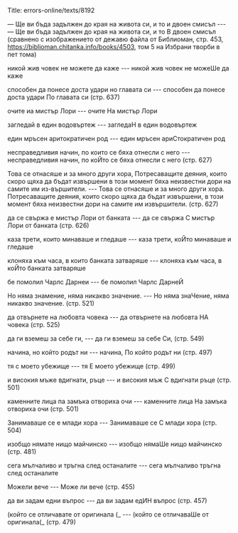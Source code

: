 Title: errors-online/texts/8192

— Ще ви бъда задължен до края на живота си, и то и двоен смисъл ---
— Ще ви бъда задължен до края на живота си, и то В двоен смисъл (сравнено с изображението от дежавю файла от Библиоман, стр. 453, https://biblioman.chitanka.info/books/4503, том 5 на Избрани творби в пет тома)

никой жив човек не можете да каже --- никой жив човек не можеШе да каже

способен да понесе доста удари но главата си --- способен да понесе доста удари По главата си (стр. 637)

очите иа мистър Лори --- очите На мистър Лори

загледай в един водовъртеж --- загледаН в един водовъртеж

един мръсен аритократичен род --- един мръсен ариСтократичен род

несправедливия начин, по които се бяха отнесли с него --- несправедливия начин, по коЙто се бяха отнесли с него (стр. 627)

Това се отнасяше и за много други хора, Потресаващите деяния, които скоро щяха да бъдат извършени в този момент бяха неизвестни дори на самите им из-вършители. --- Това се отнасяше и за много други хора. Потресаващите деяния, които скоро щяха да бъдат извършени, в този момент бяха неизвестни дори на самите им извършители. (стр. 627)


да се свържа е мистър Лори от банката --- да се свържа С мистър Лори от банката (стр. 626)

каза трети, които минаваше и гледаше --- каза трети, коЙто минаваше и гледаше

клоняха към часа, в които банката затваряше --- клоняха към часа, в коЙто банката затваряше

бе помолил Чарлс Дарнеи --- бе помолил Чарлс ДарнеЙ

Но няма знамение, няма никакво значение. --- Но няма знаЧение, няма никакво значение. (стр. 521)

да отвърнете на любовта човека --- да отвърнете на любовта НА човека (стр. 525)

да ги вземеш за себе ги, --- да ги вземеш за себе Си, (стр. 549)

начина, но който родът ни --- начина, По който родът ни (стр. 497)

тя с моето убежище --- тя Е моето убежище (стр. 499)

и високия мъже вдигнати, ръце ---  и високия мъж С вдигнати ръце (стр. 501)

каменните лица па замъка отвориха очи --- каменните лица На замъка отвориха очи (стр. 501)

Занимаваше се е млади хора --- Занимаваше се С млади хора (стр. 504)

изобщо нямате нищо майчинско --- изобщо нямаШе нищо майчинско (стр. 481)

сега мълчаливо и тръгна след останалите --- сега мълчаливо тръгна след останалите

Можели вече --- Може ли вече (стр. 455)

да ви задам едни въпрос --- да ви задам едИН въпрос (стр. 457)

(който се отличавате от оригинала (_ --- (който се отличаваШе от оригинала(_ (стр. 479)
